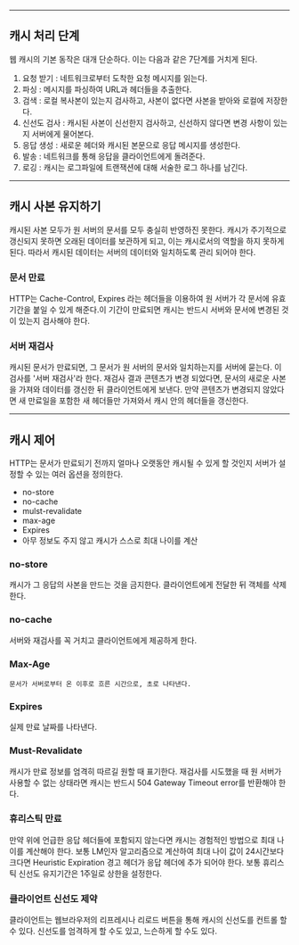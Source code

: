 ------



## 캐시 처리 단계

   웹 캐시의 기본 동작은 대개 단순하다. 이는 다음과 같은 7단계를 거치게 된다.

1. 요청 받기 : 네트워크로부터 도착한 요청 메시지를 읽는다.
2. 파싱 : 메시지를 파싱하여 URL과 헤더들을 추출한다.
3. 검색 : 로컬 복사본이 있는지 검사하고, 사본이 없다면 사본을 받아와 로컬에 저장한다.
4. 신선도 검사 : 캐시된 사본이 신선한지 검사하고, 신선하지 않다면 변경 사항이 있는지 서버에게 물어본다.
5. 응답 생성 : 새로운 헤더와 캐시된 본문으로 응답 메시지를 생성한다.
6. 발송 : 네트워크를 통해 응답을 클라이언트에게 돌려준다.
7. 로깅 : 캐시는 로그파일에 트랜잭션에 대해 서술한 로그 하나를 남긴다.



------



## 캐시 사본 유지하기

   캐시된 사본 모두가 원 서버의 문서를 모두 충실히 반영하진 못한다. 캐시가 주기적으로 갱신되지 못하면 오래된 데이터를 보관하게 되고, 이는 캐시로서의 역할을 하지 못하게 된다. 따라서 캐시된 데이터는 서버의 데이터와 일치하도록 관리 되어야 한다.



### 문서 만료

HTTP는 Cache-Control, Expires 라는 헤더들을 이용하여 원 서버가 각 문서에 유효기간을 붙일 수 있게 해준다.이 기간이 만료되면 캐시는 반드시 서버와 문서에 변경된 것이 있는지 검사해야 한다.



### 서버 재검사

캐시된 문서가 만료되면, 그 문서가 원 서버의 문서와 일치하는지를 서버에 묻는다. 이 검사를 '서버 재검사'라 한다. 재검사 결과 콘텐츠가 변경 되었다면, 문서의 새로운 사본을 가져와 데이터를 갱신한 뒤 클라이언트에게 보낸다. 만약 콘텐츠가 변경되지 않았다면 새 만료일을 포함한 새 헤더들만 가져와서 캐시 안의 헤더들을 갱신한다.



------



## 캐시 제어

HTTP는 문서가 만료되기 전까지 얼마나 오랫동안 캐시될 수 있게 할 것인지 서버가 설정할 수 있는 여러 옵션을 정의한다.

- no-store
- no-cache
- mulst-revalidate
- max-age
- Expires
- 아무 정보도 주지 않고 캐시가 스스로 최대 나이를 계산



### **no-store**

캐시가 그 응답의 사본을 만드는 것을 금지한다.  클라이언트에게 전달한 뒤 객체를 삭제한다.



### **no-cache**

서버와 재검사를 꼭 거치고 클라이언트에게 제공하게 한다.



### Max-Age

```
문서가 서버로부터 온 이후로 흐른 시간으로, 초로 나타낸다. 
```



### Expires

실제 만료 날짜를 나타낸다.



### Must-Revalidate

캐시가 만료 정보를 엄격히 따르길 원할 때 표기한다. 재검사를 시도했을 때 원 서버가 사용할 수 없는 상태라면 캐시는 반드시 504 Gateway Timeout error를 반환해야 한다.



### 휴리스틱 만료

만약 위에 언급한 응답 헤더들에 포함되지 않는다면 캐시는 경험적인 방법으로 최대 나이를 계산해야 한다. 보통 LM인자 알고리즘으로 계산하여 최대 나이 값이 24시간보다 크다면 Heuristic Expiration 경고 헤더가 응답 헤더에 추가 되어야 한다. 보통 휴리스틱 신선도 유지기간은 1주일로 상한을 설정한다.



### 클라이언트 신선도 제약

클라이언트는 웹브라우저의 리프레시나 리로드 버튼을 통해 캐시의 신선도를 컨트롤 할 수 있다. 신선도를 엄격하게 할 수도 있고, 느슨하게 할 수도 있다.